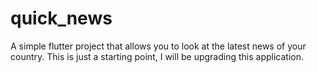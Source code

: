 # quick_news

A simple flutter project that allows you to look at the latest news of your country. This is just a starting point, I will be upgrading this application.
